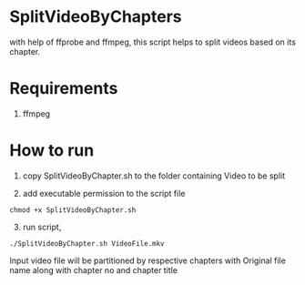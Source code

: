 # SplitVideoByChapters
with help of ffprobe and ffmpeg, this script helps to split videos based on its chapter.

# Requirements
1. ffmpeg

# How to run

1. copy SplitVideoByChapter.sh to the folder containing Video to be split

2. add executable permission to the script file
```
chmod +x SplitVideoByChapter.sh
```
 
3. run script,
```
./SplitVideoByChapter.sh VideoFile.mkv
```
 
Input video file will be partitioned by respective chapters with Original file name along with chapter no and chapter title


